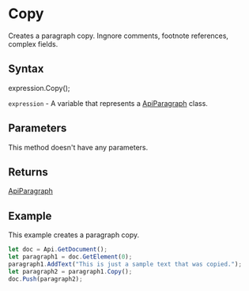 # Copy

Creates a paragraph copy. Ingnore comments, footnote references, complex fields.

## Syntax

expression.Copy();

`expression` - A variable that represents a [ApiParagraph](../ApiParagraph.md) class.

## Parameters

This method doesn't have any parameters.

## Returns

[ApiParagraph](../../ApiParagraph/ApiParagraph.md)

## Example

This example creates a paragraph copy.

```javascript
let doc = Api.GetDocument();
let paragraph1 = doc.GetElement(0);
paragraph1.AddText("This is just a sample text that was copied.");
let paragraph2 = paragraph1.Copy();
doc.Push(paragraph2);
```
